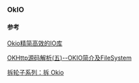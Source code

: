 ### OkIO

#### 参考

[Okio精简高效的IO库](https://www.jianshu.com/p/5249eed1cc53)

[OKHttp源码解析(五)--OKIO简介及FileSystem](https://www.jianshu.com/p/f5941bcf3a2d)

[拆轮子系列：拆 Okio](https://blog.piasy.com/2016/08/04/Understand-Okio/)